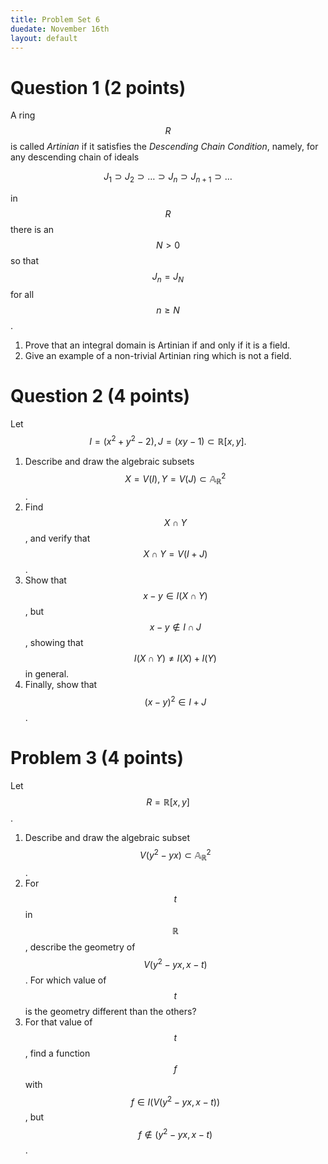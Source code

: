 ```yaml
---
title: Problem Set 6
duedate: November 16th
layout: default
---
```

Question 1 (2 points)
===

A ring $$R$$ is called *Artinian* if it satisfies the *Descending Chain Condition*, namely, for any descending chain of ideals

$$J_1\supset J_2\supset\dots\supset J_n\supset J_{n+1}\supset \dots$$

in $$R$$ there is an $$N>0$$ so that $$J_n=J_N$$ for all $$n\geq N$$.

1.  Prove that an integral domain is Artinian if and only if it is a field.
2. Give an example of a non-trivial Artinian ring which is not a field.


Question 2 (4 points)
=======

Let $$I=(x^2+y^2-2), J=(xy-1)\subset \mathbb{R}[x,y].$$

1. Describe and draw the algebraic subsets $$X=V(I), Y=V(J)\subset\mathbb{A}_\mathbb{R}^2$$.
2. Find $$X\cap Y$$, and verify that $$X\cap Y=V(I+J)$$.  
3. Show that $$x-y\in I(X\cap Y)$$, but $$x-y\notin I\cap J$$, showing that $$I(X\cap Y)\neq I(X)+I(Y)$$ in general.
4. Finally, show that $$(x-y)^2\in I+J$$.

Problem 3 (4 points)
====

Let $$R=\mathbb{R}[x,y]$$.  

1. Describe and draw the algebraic subset $$V(y^2-yx)\subset \mathbb{A}^2_\mathbb{R}$$.  
2. For $$t$$ in $$\mathbb{R}$$, describe the geometry of $$V(y^2-yx, x-t)$$.  For which value of $$t$$ is the geometry different than the others?
3. For that value of $$t$$, find a function $$f$$ with $$f\in I(V(y^2-yx,x-t))$$, but $$f\notin (y^2-yx, x-t)$$.
